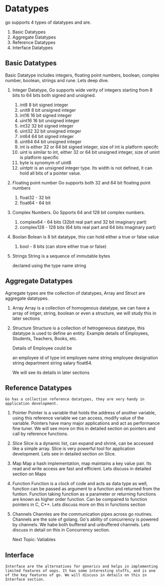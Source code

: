 # Datatypes
go supports 4 types of datatypes and are.
1. Basic Datatypes
2. Aggregate Datatypes
3. Reference Datatypes
4. Interface Datatypes

## Basic Datatypes
Basic Datatype includes integers, floating point numbers, boolean, complex number, boolean, strings and rune. Lets deep dive.

1. Integer Datatype, Go supports wide verity of integers starting from 8 bits to 64 bits both signed and unsigned.

    1. int8   8 bit signed integer
    2. unit8  8 bit unsigned integer
    3. int16  16 bit signed integer
    4. uint16 16 bit unsigned integer
    5. int32  32 bit signed integer
    6. uint32 32 bit unsigned integer
    7. int64  64 bit signed integer
    8. uint64 64 bit unsigned integer
    9. int    is either 32 or 64 bit signed integer, size of int is platform specifc 
    10. uint  is similar to int, either 32 or 64 bit unsigned integer, size of unint is platform specific
    11. byte is synomym of uint8
    12. uintptr is an unsigned integer type. Its width is not defined, it can hold all bits of a pointer value.

2. Floating point number
    Go supports both 32 and 64 bit floating point numbers
    1. float32 - 32 bit
    2. float64 - 64 bit

3. Complex Numbers.
    Go Spports 64 and 128 bit complex numbers.
    1. complex64 - 64 bits (32bit real part and 32 bit imaginary part)
    2. complex128 - 128 bits (64 bits real part and 64 bits imaginary part)

4. Boolan
    Bolean is 8 bit datatype, this can hold either a true or false value

    1. bool - 8 bits (can store either true or false)

5. Strings
    String is a sequence of immutable bytes

    declared using the type name string

## Aggregate Datatypes
Agrregate types are the collection of  datatypes, Array and Struct are aggregate datatypes.

1. Array
    Array is a collection of homogenous  datatype, we can have a array of intger, string, boolean or even a structure, we will study this in later sections

2. Structure
    Structure is a collection of hetrogeneous datatype, this datatype is used to define an entity. Example details of Employees, Students, Teachers, Books, etc.

    Details of Employee could be

    an employee id of type int
    employee name string
    employee designation string
    department string
    salary float64.

    We will see its details in later sections

## Reference Datatypes
    Go has a collection reference datatypes, they are very handy in application development.
1. Pointer
    Pointer is a variable that holds the address of another variable, using this reference variable we can access, modify value of the variable. Pointers have many major applications and act as performance fine tuner. We will see more on this in detailed section on pointers and call by reference functions.
2. Slice
    Slice is a dynamic list,  can expand and shrink, can be accessed like a simple array. Slice is very powerful tool for application development. Lets see in detailed section on Slice.
3. Map
    Map a hash implementation, map maintains a key value pair. Its read and write access are fast and efficient. Lets discuss in detailed section on Maps
4. Function
    Function is a clock of code and acts as data type as well, function can be passed as argument to a function and returned from the funtion. Function taking function as a parameter or returning functions are known as higher order function. Can be compaired to function pointers in C, C++. Lets discuss more on this in functions section
5. Channels
    Channles are the communication pipes across go routines. Channels are the sole of golang. Go's ability of concurrency is powered by channels. We habe both buffered and unbuffered channels. Lets discuss in detail on this in Concurrency section.

    Next Topic: Vatiables

## Interface
    Interface are the alternatives for generics and helps in implementing limited features of oops. It has some interesting stuffs, and is one of the key features of go. We will discuss in details on this in Interface section.

